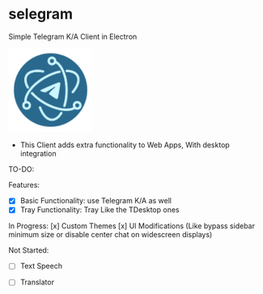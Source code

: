 # selegram
Simple Telegram K/A Client in Electron

<img width="33%" src="res/icon.svg">

-  This Client adds extra functionality to Web Apps, With desktop integration

TO-DO:

Features:
- [x] Basic Functionality: use Telegram K/A as well
- [x] Tray Functionality: Tray Like the TDesktop ones

In Progress:
 [x] Custom Themes
 [x] UI Modifications (Like bypass sidebar minimum size or disable center chat on widescreen displays)

Not Started:
- [ ] Text Speech
- [ ] Translator

